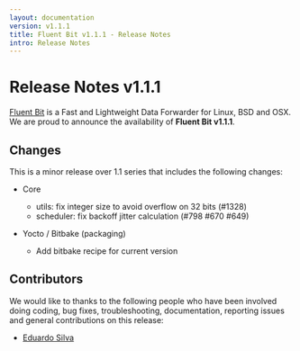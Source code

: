 ```yaml
---
layout: documentation
version: v1.1.1
title: Fluent Bit v1.1.1 - Release Notes
intro: Release Notes
---
```


# Release Notes v1.1.1

[Fluent Bit](http://fluentbit.io) is a Fast and Lightweight Data Forwarder for Linux, BSD and OSX. We are proud to announce the availability of __Fluent Bit v1.1.1__.

## Changes

This is a minor release over 1.1 series that includes the following changes:

 - Core
   - utils: fix integer size to avoid overflow on 32 bits (#1328)
   - scheduler: fix backoff jitter calculation (#798 #670 #649)

 - Yocto / Bitbake (packaging)
   - Add bitbake recipe for current version

## Contributors

We would like to thanks to the following people who have been involved doing coding, bug fixes, troubleshooting, documentation, reporting issues and general contributions on this release:

- [Eduardo Silva](https://github.com/edsiper)
